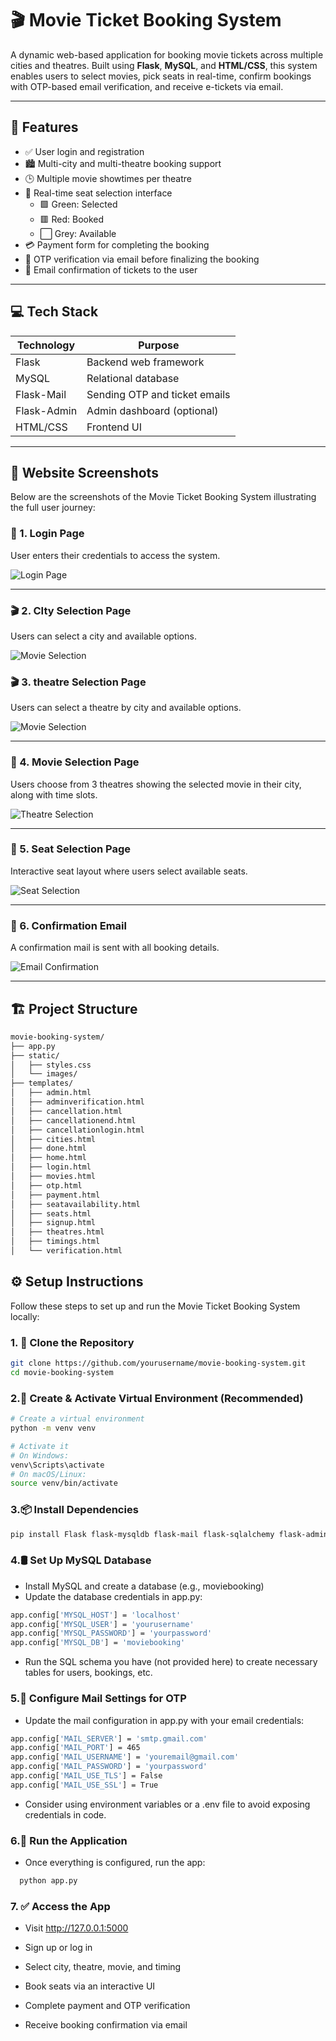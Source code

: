 # 🎬 Movie Ticket Booking System

A dynamic web-based application for booking movie tickets across multiple cities and theatres. Built using **Flask**, **MySQL**, and **HTML/CSS**, this system enables users to select movies, pick seats in real-time, confirm bookings with OTP-based email verification, and receive e-tickets via email.

---

## 🚀 Features

- ✅ User login and registration
- 🏙️ Multi-city and multi-theatre booking support
- 🕒 Multiple movie showtimes per theatre
- 💺 Real-time seat selection interface
  - 🟩 Green: Selected
  - 🟥 Red: Booked
  - ⬜ Grey: Available
- 💳 Payment form for completing the booking
- 🔐 OTP verification via email before finalizing the booking
- 📩 Email confirmation of tickets to the user

---

## 💻 Tech Stack

| Technology       | Purpose                         |
|------------------|----------------------------------|
| Flask            | Backend web framework           |
| MySQL            | Relational database             |
| Flask-Mail       | Sending OTP and ticket emails   |
| Flask-Admin      | Admin dashboard (optional)      |
| HTML/CSS         | Frontend UI                     |

---
## 🎥 Website Screenshots

Below are the screenshots of the Movie Ticket Booking System illustrating the full user journey:

### 🔐 1. Login Page
User enters their credentials to access the system.

![Login Page](website-sss/loginpage.png)

---
### 🎬 2. CIty Selection Page
Users can select a  city and available options.

![Movie Selection](website-ss/cityselection.png)
### 🎬 3. theatre Selection Page
Users can select a theatre by city and available options.

![Movie Selection](website-ss/theatreselection.png)

---

### 🏢 4. Movie Selection Page
Users choose from 3 theatres showing the selected movie in their city, along with time slots.

![Theatre Selection](website-ss/movieselection.png)

---

### 💺 5. Seat Selection Page
Interactive seat layout where users select available seats.

![Seat Selection](website-ss/seatselection.png)

---

### 📧 6. Confirmation Email
A confirmation mail is sent with all booking details.

![Email Confirmation](screenshots/confirmation.png)

---

## 🏗️ Project Structure
```bash
movie-booking-system/
├── app.py
├── static/
│   ├── styles.css
│   └── images/
├── templates/
│   ├── admin.html
│   ├── adminverification.html
│   ├── cancellation.html
│   ├── cancellationend.html
│   ├── cancellationlogin.html
│   ├── cities.html
│   ├── done.html
│   ├── home.html
│   ├── login.html
│   ├── movies.html
│   ├── otp.html
│   ├── payment.html
│   ├── seatavailability.html
│   ├── seats.html
│   ├── signup.html
│   ├── theatres.html
│   ├── timings.html
│   └── verification.html

```
## ⚙️ Setup Instructions

Follow these steps to set up and run the Movie Ticket Booking System locally:

### 1. 🔁 Clone the Repository

```bash
git clone https://github.com/yourusername/movie-booking-system.git
cd movie-booking-system
```
### 2.🐍 Create & Activate Virtual Environment (Recommended)
```bash
# Create a virtual environment
python -m venv venv

# Activate it
# On Windows:
venv\Scripts\activate
# On macOS/Linux:
source venv/bin/activate
```
### 3.📦 Install Dependencies
```bash
pip install Flask flask-mysqldb flask-mail flask-sqlalchemy flask-admin

```
### 4.🛢️ Set Up MySQL Database
- Install MySQL and create a database (e.g., moviebooking)
- Update the database credentials in app.py:
```bash
app.config['MYSQL_HOST'] = 'localhost'
app.config['MYSQL_USER'] = 'yourusername'
app.config['MYSQL_PASSWORD'] = 'yourpassword'
app.config['MYSQL_DB'] = 'moviebooking'

```
- Run the SQL schema you have (not provided here) to create necessary tables for users, bookings, etc.
### 5.📧 Configure Mail Settings for OTP
- Update the mail configuration in app.py with your email credentials:
```bash
app.config['MAIL_SERVER'] = 'smtp.gmail.com'
app.config['MAIL_PORT'] = 465
app.config['MAIL_USERNAME'] = 'youremail@gmail.com'
app.config['MAIL_PASSWORD'] = 'yourpassword'
app.config['MAIL_USE_TLS'] = False
app.config['MAIL_USE_SSL'] = True

```
- Consider using environment variables or a .env file to avoid exposing credentials in code.
### 6.🚀 Run the Application
- Once everything is configured, run the app:
```bash
  python app.py

```
### 7. ✅ Access the App
- Visit http://127.0.0.1:5000

- Sign up or log in

- Select city, theatre, movie, and timing

- Book seats via an interactive UI

- Complete payment and OTP verification

- Receive booking confirmation via email
